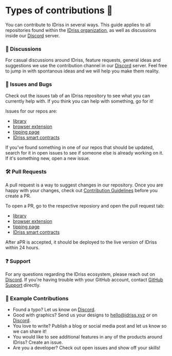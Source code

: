 # Types of contributions :memo:
You can contribute to IDriss in several ways.
This guide applies to all repositories found within the [IDriss organization](https://github.com/idriss-crypto),
as well as discussions inside our [Discord](https://discord.gg/RJhJKamjw5) server.

### :mega: Discussions
For casual discussions around IDriss, feature requests, general ideas and suggestions we use the contribution channel in our [Discord](https://discord.gg/RJhJKamjw5) server.
Feel free to jump in with spontanous ideas and we will help you make them reality.


### :lady_beetle: Issues and Bugs
Check out the issues tab of an IDriss repository to see what you can currently help with.
If you think you can help with something, go for it! 

Issues for our repos are:
- [library](https://github.com/idriss-crypto/ts-library/issues)
- [browser extension](https://github.com/idriss-crypto/browser-extensions/issues)
- [tipping page](https://github.com/idriss-crypto/tipping-page/issues)
- [IDriss smart contracts](https://github.com/idriss-crypto/contracts/issues)

If you've found something in one of our repos that should be updated, 
search for it in open issues to see if someone else is already working on it. If it's 
something new, open a new issue. 

### :hammer_and_wrench: Pull Requests
A pull request is a way to suggest changes in our repository.
Once you are happy with your changes, check out 
[Contribution Guidelines](CONTRIBUTE.md) before you create a PR.

To open a PR, go to the respective reposiory and open the pull request tab:

- [library](https://github.com/idriss-crypto/ts-library/pulls)
- [browser extension](https://github.com/idriss-crypto/browser-extensions/pulls)
- [tipping page](https://github.com/idriss-crypto/tipping-page/pulls)
- [IDriss smart contracts](https://github.com/idriss-crypto/contracts/pulls)


After aPR is accepted, it should be deployed to the live version of IDriss within 24 hours. 


### :question: Support
For any questions regarding the IDriss ecosystem, please reach out on [Discord](https://discord.gg/RJhJKamjw5).
If you're having trouble with your GitHub account, contact [GitHub Support](https://support.github.com/contact?tags=docs-contributing-guide) directly.

###  :thought_balloon: Example Contributions

- Found a typo? Let us know on [Discord](https://discord.gg/RJhJKamjw5).
- Good with graphics? Send us your designs to hello@idriss.xyz or on [Discord](https://discord.gg/RJhJKamjw5).
- You love to write? Publish a blog or social media post and let us know so we can share it!
- You would like to see additional features in any of the products around IDriss? Create an issue.
- Are you a developer? Check out open issues and show off your skills!
